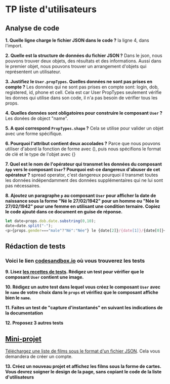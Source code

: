 # TP liste d'utilisateurs

## Analyse de code


**1. Quelle ligne charge le fichier JSON dans le code ?**
la ligne 4, dans l'import.

**2. Quelle est la structure de données du fichier JSON ?**
Dans le json, nous pouvons trouver deux objets, des résultats et des informations. Aussi dans le premier objet, nous pouvons trouver un arrangement d'objets qui représentent un utilisateur.

**3. Justifiez le `User.propTypes`. Quelles données ne sont pas prises en compte ?**
Les données qui ne sont pas prises en compte sont:  login, dob, registered, id, phone et cell. Cela est car User PropTypes seulement vérifie les donnes qui utilise dans son code, il n'a pas besoin de vérifier tous les props.

**4. Quelles données sont obligatoires pour construire le composant `User` ?**
Les donées de object "name".

**5. A quoi correspond `PropTypes.shape` ?**
Cela se utilise pour valider un objet avec une forme spécifique.

**6. Pourquoi l'attribut contient deux accolades ?**
Parce que nous pouvons utiliser d'abord la fonction de forme avec (), puis nous spécifions le format de clé et le type de l'objet avec {}

**7. Quel est le nom de l'opérateur qui transmet les données du composant `App` vers le composant `User`? Pourquoi est-ce dangereux d'abuser de cet opérateur ?**
spread operator, c'est dangereux pourquoi il transmet toutes les données indépendamment des données supplémentaires qui ne lui sont pas nécessaires.

**8. Ajoutez un paragraphe `p` au composant `User` pour afficher la date de naissance sous la forme "Né le 27/02/1942" pour un homme ou "Née le 27/02/1942" pour une femme en utilisant une condition ternaire. Copiez le code ajouté dans ce document en guise de réponse.**
```js
let date=props.dob.date.substring(0,10);
date=date.split("-");
<p>{props.gender==="male"?"Né":"Née"} le {date[2]}/{date[1]}/{date[0]}</p>
```

## Rédaction de tests

### Voici le lien [codesandbox.io](https://codesandbox.io/s/react-props-list-from-file-forked-uvi4y?file=/src/test/captureInstantanes.test.js) où vous trouverez les tests

**9. Lisez [les recettes de tests](https://fr.reactjs.org/docs/testing-recipes.html#gatsby-focus-wrapper). Rédigez un test pour vérifier que le composant `User` contient une image.**

**10. Rédigez un autre test dans lequel vous créez le composant `User` avec le `name` de votre choix dans le `props` et vérifiez que le composant affiche bien le `name`.**

**11. Faites un test de "capture d'instantanés" en suivant les indications de la documentation**

**12. Proposez 3 autres tests**


## [Mini-projet](https://goofy-leavitt-517775.netlify.app/)

[Téléchargez une liste de films sous le format d'un fichier JSON](https://imdb-api.com/). Cela vous demandera de créer un compte.

**13. Créez un nouveau projet et affichez les films sous la forme de cartes. Vous devrez soigner le design de la page, sans copiant le code de la liste d'utilisateurs**


